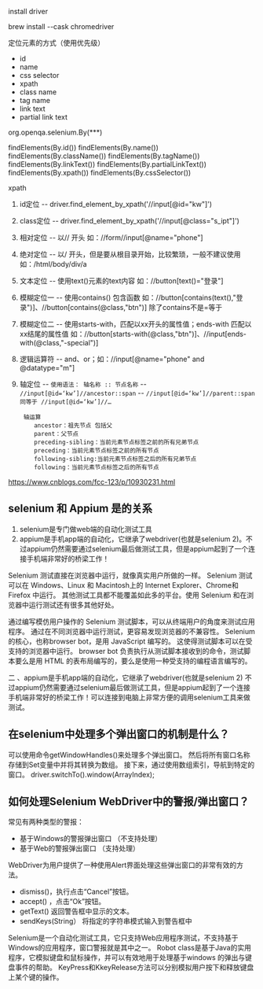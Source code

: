 install driver

brew install --cask chromedriver

定位元素的方式（使用优先级）
- id
- name
- css selector
- xpath
- class name
- tag name
- link text
- partial link text

org.openqa.selenium.By(***)

findElements(By.id())
findElements(By.name())
findElements(By.className())
findElements(By.tagName())
findElements(By.linkText())
findElements(By.partialLinkText())
findElements(By.xpath())
findElements(By.cssSelector())

xpath
1. id定位 -- driver.find_element_by_xpath('//input[@id="kw"]')
2. class定位 -- driver.find_element_by_xpath('//input[@class="s_ipt"]')
3. 相对定位 -- 以// 开头 如：//form//input[@name="phone"]
4. 绝对定位 -- 以/ 开头，但是要从根目录开始，比较繁琐，一般不建议使用 如：/html/body/div/a
5. 文本定位 -- 使用text()元素的text内容 如：//button[text()="登录"]
6. 模糊定位一 -- 使用contains() 包含函数 如：//button[contains(text(),"登录")]、//button[contains(@class,"btn")] 除了contains不是=等于
7. 模糊定位二 -- 使用starts-with，匹配以xx开头的属性值；ends-with 匹配以xx结尾的属性值 如：//button[starts-with(@class,"btn")]、//input[ends-with(@class,"-special")]
8. 逻辑运算符 -- and、or；如：//input[@name="phone" and @datatype="m"]
9. 轴定位 -- `使用语法： 轴名称 :: 节点名称` -- `//input[@id=‘kw’]//ancestor::span` -- `//input[@id=‘kw’]//parent::span 同等于 //input[@id=‘kw’]//…`


   ``` 
    轴运算
       ancestor：祖先节点 包括父
       parent：父节点
       preceding-sibling：当前元素节点标签之前的所有兄弟节点
       preceding：当前元素节点标签之前的所有节点
       following-sibling:当前元素节点标签之后的所有兄弟节点
       following：当前元素节点标签之后的所有节点
   ```
https://www.cnblogs.com/fcc-123/p/10930231.html
    




## selenium 和 Appium 是的关系
1. selenium是专门做web端的自动化测试工具
2. appium是手机app端的自动化，它继承了webdriver(也就是selenium 2)。不过appium仍然需要通过selenium最后做测试工具，但是appium起到了一个连接手机端非常好的桥梁工作！

Selenium 测试直接在浏览器中运行，就像真实用户所做的一样。
Selenium 测试可以在 Windows、Linux 和 Macintosh上的 Internet Explorer、Chrome和 Firefox 中运行。
其他测试工具都不能覆盖如此多的平台。使用 Selenium 和在浏览器中运行测试还有很多其他好处。

通过编写模仿用户操作的 Selenium 测试脚本，可以从终端用户的角度来测试应用程序。
通过在不同浏览器中运行测试，更容易发现浏览器的不兼容性。
Selenium 的核心，也称browser bot，是用 JavaScript 编写的。
这使得测试脚本可以在受支持的浏览器中运行。
browser bot 负责执行从测试脚本接收到的命令，测试脚本要么是用 HTML 的表布局编写的，要么是使用一种受支持的编程语言编写的。

二 、appium是手机app端的自动化，它继承了webdriver(也就是selenium 2)
不过appium仍然需要通过selenium最后做测试工具，但是appium起到了一个连接手机端非常好的桥梁工作！可以连接到电脑上非常方便的调用selenium工具来做测试。


## 在selenium中处理多个弹出窗口的机制是什么？
可以使用命令getWindowHandles()来处理多个弹出窗口。
然后将所有窗口名称存储到Set变量中并将其转换为数组。
接下来，通过使用数组索引，导航到特定的窗口。
driver.switchTo().window(ArrayIndex);


## 如何处理Selenium WebDriver中的警报/弹出窗口？
常见有两种类型的警报：
- 基于Windows的警报弹出窗口 （不支持处理）
- 基于Web的警报弹出窗口 （支持处理）

WebDriver为用户提供了一种使用Alert界面处理这些弹出窗口的非常有效的方法。
- dismiss()，执行点击“Cancel”按钮。
- accept() ，点击“Ok”按钮。
- getText() 返回警告框中显示的文本。
- sendKeys(String） 将指定的字符串模式输入到警告框中

Selenium是一个自动化测试工具，它只支持Web应用程序测试，不支持基于Windows的应用程序，窗口警报就是其中之一。
Robot class是基于Java的实用程序，它模拟键盘和鼠标操作，并可以有效地用于处理基于windows 的弹出与键盘事件的帮助。
KeyPress和KkeyRelease方法可以分别模拟用户按下和释放键盘上某个键的操作。








